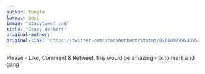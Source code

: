 ```yaml
---
author: tungfa
layout: post
image: "stacytweet.png"
title: "Stacy Herbert‏"
original-author: 
original-link: "https://twitter.com/stacyherbert/status/876109799510953984"
---
```

Please - Like, Comment & Retweet. 
this would be amazing - tx to mark and gang
